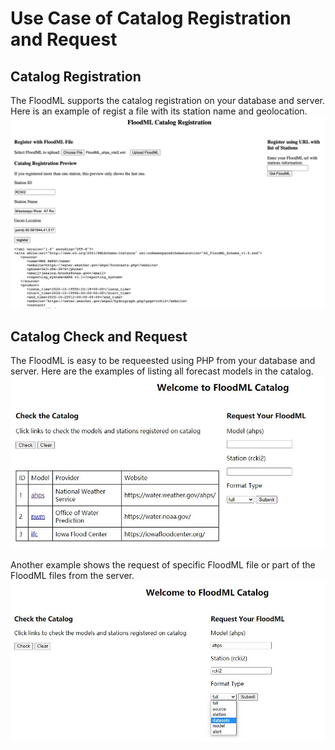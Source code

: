 # Use Case of Catalog Registration and Request

## Catalog Registration
The FloodML supports the catalog registration on your database and server. Here is an example of regist a file with its station name and geolocation.
![cat1](/use_cases/use_case_5_catalog/screenshot_reg.jpg)

## Catalog Check and Request
The FloodML is easy to be requeested using PHP from your database and server.
Here are the examples of listing all forecast models in the catalog.
![cat1](/use_cases/use_case_5_catalog/screenshot_check.jpg)

Another example shows the request of specific FloodML file or part of the FloodML files from the server.
![cat2](/use_cases/use_case_5_catalog/screenshot_request.jpg)